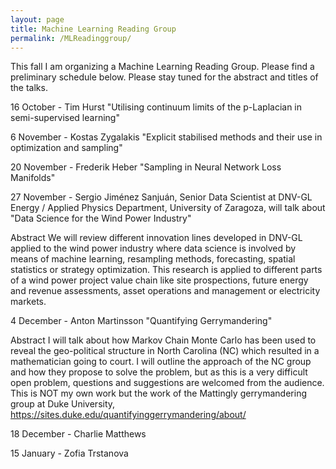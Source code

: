 ```yaml
---
layout: page
title: Machine Learning Reading Group
permalink: /MLReadinggroup/
---
```


This fall I am organizing a Machine Learning Reading Group. Please find a preliminary schedule below. Please stay tuned for the abstract and titles of the talks.

16 October - Tim Hurst "Utilising continuum limits of the p-Laplacian in semi-supervised learning"

6 November - Kostas Zygalakis "Explicit stabilised methods and their use in optimization and sampling"

20 November - Frederik Heber "Sampling in Neural Network Loss Manifolds"

27 November - Sergio Jiménez Sanjuán, Senior Data Scientist at DNV-GL Energy /  Applied Physics Department, University of Zaragoza, will talk about "Data Science for the Wind Power Industry" 

Abstract
We will review different innovation lines developed in DNV-GL  applied to the wind power industry where data science is involved by means of machine learning, resampling methods, forecasting, spatial statistics or strategy optimization. This research is applied to different parts of a wind power project value chain like site prospections, future energy and revenue assessments, asset operations and management or electricity markets. 


4 December - Anton Martinsson "Quantifying Gerrymandering"

Abstract
I will talk about how Markov Chain Monte Carlo has been used to reveal the geo-political structure in North Carolina (NC) which resulted in a mathematician going to court. I will outline the approach of the NC group and how they propose to solve the problem, but as this is a very difficult open problem, questions and suggestions are welcomed from the audience. This is NOT my own work but the work of the Mattingly gerrymandering group at Duke University, https://sites.duke.edu/quantifyinggerrymandering/about/ 

18 December - Charlie Matthews

15 January - Zofia Trstanova